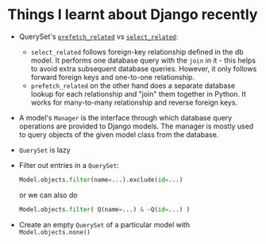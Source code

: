 # Things I learnt about Django recently

- QuerySet's [`prefetch_related`](https://docs.djangoproject.com/en/stable/ref/models/querysets/#select-related)
  vs [`select_related`](https://docs.djangoproject.com/en/stable/ref/models/querysets/#prefetch-related):
  - `select_related` follows foreign-key relationship defined in the
    db model. It performs one database query with the `join` in it -
    this helps to avoid extra subsequent database queries. However, it
    only follows forward foreign keys and one-to-one relationship.
  - `prefetch_related` on the other hand does a separate database
    lookup for each relationship and "join" them together in Python.
    It works for many-to-many relationship and reverse foreign keys.

- A model's `Manager` is the interface through which database query
  operations are provided to Django models. The manager is mostly used
  to query objects of the given model class from the database.

- `QuerySet` is lazy

- Filter out entries in a `QuerySet`:
  
  ```python
  Model.objects.filter(name=...).exclude(id=...)
  ```
  
  or we can also do
  
  ```python
  Model.objects.filter( Q(name=...) & ~Q(id=...) )
  ```

- Create an empty `QuerySet` of a particular model with `Model.objects.none()`
